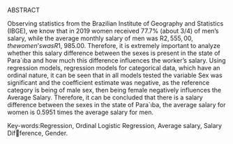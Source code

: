 ABSTRACT

Observing statistics from the Brazilian Institute of Geography and Statistics (IBGE),
we know that in 2019 women received 77.7% (about 3/4) of men’s salary, while the average
monthly salary of men was R$2, 555, 00, the women’s was R$1, 985.00. Therefore, it is
extremely important to analyze whether this salary difference between the sexes is present
in the state of Para´ıba and how much this difference influences the worker’s salary. Using
regression models, regression models for categorical data, which have an ordinal nature,
it can be seen that in all models tested the variable Sex was significant and the coefficient
estimate was negative, as the reference category is being of male sex, then being female
negatively influences the Average Salary. Therefore, it can be concluded that there is a
salary difference between the sexes in the state of Para´ıba, the average salary for women
is 0.5951 times the average salary for men.

Key-words:Regression, Ordinal Logistic Regression, Average salary, Salary Difference, Gender.
